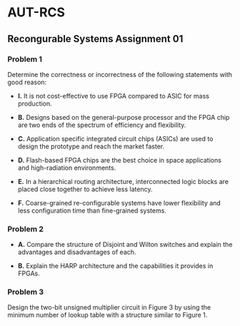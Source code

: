 # AUT-RCS

## Recongurable Systems Assignment 01

### Problem 1
Determine the correctness or incorrectness of the following statements with good reason:

* **I.** It is not cost-effective to use FPGA compared to ASIC for mass production.

* **B.** Designs based on the general-purpose processor and the FPGA chip are two ends of the spectrum of efficiency and flexibility.

* **C.** Application specific integrated circuit chips (ASICs) are used to design the prototype and reach the market faster.

* **D.** Flash-based FPGA chips are the best choice in space applications and high-radiation environments.

* **E.** In a hierarchical routing architecture, interconnected logic blocks are placed close together to achieve less latency.

* **F.** Coarse-grained re-configurable systems have lower flexibility and less configuration time than fine-grained systems.

### Problem 2

* **A.** Compare the structure of Disjoint and Wilton switches and explain the advantages and disadvantages of each.

* **B.** Explain the HARP architecture and the capabilities it provides in FPGAs.

### Problem 3

Design the two-bit unsigned multiplier circuit in Figure 3 by using the minimum number of lookup table with a structure similar to Figure 1.


